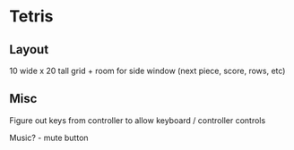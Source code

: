 # Tetris

## Layout
10 wide x 20 tall grid + room for side window (next piece, score, rows, etc)

## Misc
Figure out keys from controller to allow keyboard / controller controls

Music? - mute button

